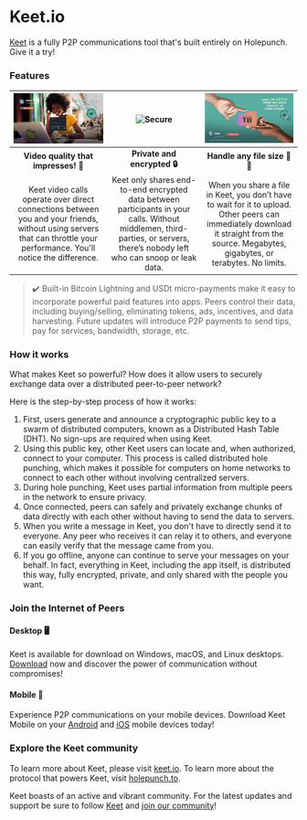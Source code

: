 # Keet.io

[Keet](https://keet.io) is a fully P2P communications tool that's built entirely on Holepunch. Give it a try!

### Features

|![Video Quality](../assets/image%20(6).png)| ![Secure](../assets/chat-app-3.png)| ![File Handling](../assets/image%20(1).png)|
| :----------------------------------------------------------: | :---------------------------------------------------------: |:---------------------------------------------------------:|
|**Video quality that impresses! 🎥**|**Private and encrypted 🔒**  |   **Handle any file size 📂✅** |
|Keet video calls operate over direct connections between you and your friends, without using servers that can throttle your performance. You'll notice the difference.| Keet only shares end-to-end encrypted data between participants in your calls. Without middlemen, third-parties, or servers, there’s nobody left who can snoop or leak data. |  When you share a file in Keet, you don’t have to wait for it to upload. Other peers can immediately download it straight from the source. Megabytes, gigabytes, or terabytes. No limits.|


> ✔️ Built-in Bitcoin Lightning and USDt micro-payments make it easy to incorporate powerful paid features into apps. Peers control their data, including buying/selling, eliminating tokens, ads, incentives, and data harvesting. Future updates will introduce P2P payments to send tips, pay for services, bandwidth, storage, etc.

### How it works

What makes Keet so powerful? How does it allow users to securely exchange data over a distributed peer-to-peer network?

Here is the step-by-step process of how it works:

1. First, users generate and announce a cryptographic public key to a swarm of distributed computers, known as a Distributed Hash Table (DHT). No sign-ups are required when using Keet.
2. Using this public key, other Keet users can locate and, when authorized, connect to your computer. This process is called distributed hole punching, which makes it possible for computers on home networks to connect to each other without involving centralized servers.
3. During hole punching, Keet uses partial information from multiple peers in the network to ensure privacy.
4. Once connected, peers can safely and privately exchange chunks of data directly with each other without having to send the data to servers.
5. When you write a message in Keet, you don't have to directly send it to everyone. Any peer who receives it can relay it to others, and everyone can easily verify that the message came from you.
6. If you go offline, anyone can continue to serve your messages on your behalf. In fact, everything in Keet, including the app itself, is distributed this way, fully encrypted, private, and only shared with the people you want.

### Join the Internet of Peers

#### Desktop 🖥️

Keet is available for download on Windows, macOS, and Linux desktops. [Download](https://keet.io/) now and discover the power of communication without compromises!

#### Mobile 📱

Experience P2P communications on your mobile devices. Download Keet Mobile on your [Android](https://play.google.com/store/apps/details?id=io.keet.app) and [iOS](https://apps.apple.com/us/app/keet-by-holepunch/id6443880549) mobile devices today!

### Explore the Keet community 

To learn more about Keet, please visit [keet.io](https://keet.io/). To learn more about the protocol that powers Keet, visit [holepunch.to](http://holepunch.to/).

Keet boasts of an active and vibrant community. For the latest updates and support be sure to follow [Keet](https://twitter.com/keet\_io) and [join our community](https://discord.gg/holepunch)!
